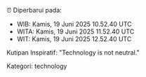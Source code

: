 ⏰ Diperbarui pada:
- WIB: Kamis, 19 Juni 2025 10.52.40 UTC
- WITA: Kamis, 19 Juni 2025 11.52.40 UTC
- WIT: Kamis, 19 Juni 2025 12.52.40 UTC

Kutipan Inspiratif:
"Technology is not neutral."


Kategori: technology

